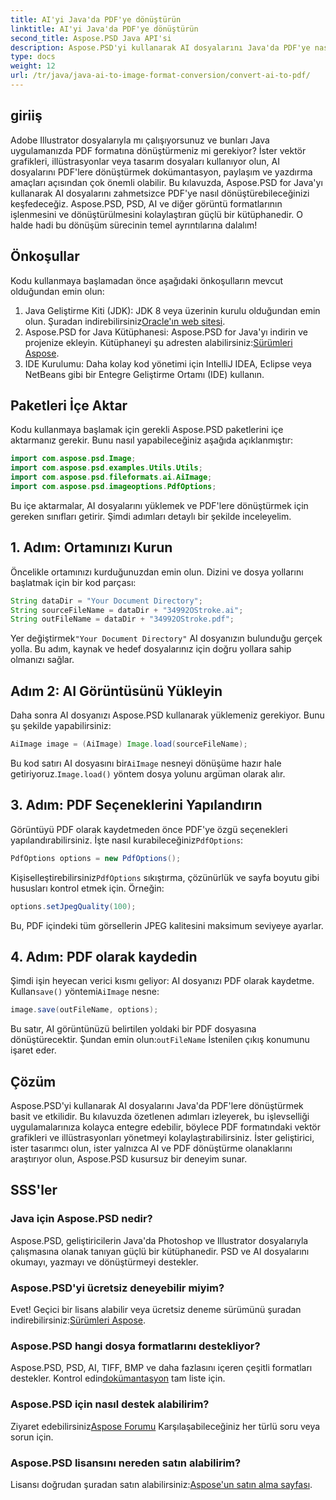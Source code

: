```yaml
---
title: AI'yi Java'da PDF'ye dönüştürün
linktitle: AI'yi Java'da PDF'ye dönüştürün
second_title: Aspose.PSD Java API'si
description: Aspose.PSD'yi kullanarak AI dosyalarını Java'da PDF'ye nasıl dönüştüreceğinizi öğrenin. Dosya dönüşümlerinizi verimli bir şekilde yönetmek için ayrıntılı, adım adım kılavuzumuzu izleyin.
type: docs
weight: 12
url: /tr/java/java-ai-to-image-format-conversion/convert-ai-to-pdf/
---
```

## giriiş
Adobe Illustrator dosyalarıyla mı çalışıyorsunuz ve bunları Java uygulamanızda PDF formatına dönüştürmeniz mi gerekiyor? İster vektör grafikleri, illüstrasyonlar veya tasarım dosyaları kullanıyor olun, AI dosyalarını PDF'lere dönüştürmek dokümantasyon, paylaşım ve yazdırma amaçları açısından çok önemli olabilir. Bu kılavuzda, Aspose.PSD for Java'yı kullanarak AI dosyalarını zahmetsizce PDF'ye nasıl dönüştürebileceğinizi keşfedeceğiz. Aspose.PSD, PSD, AI ve diğer görüntü formatlarının işlenmesini ve dönüştürülmesini kolaylaştıran güçlü bir kütüphanedir. O halde hadi bu dönüşüm sürecinin temel ayrıntılarına dalalım!
## Önkoşullar
Kodu kullanmaya başlamadan önce aşağıdaki önkoşulların mevcut olduğundan emin olun:
1.  Java Geliştirme Kiti (JDK): JDK 8 veya üzerinin kurulu olduğundan emin olun. Şuradan indirebilirsiniz[Oracle'ın web sitesi](https://www.oracle.com/java/technologies/javase-downloads.html).
2.  Aspose.PSD for Java Kütüphanesi: Aspose.PSD for Java'yı indirin ve projenize ekleyin. Kütüphaneyi şu adresten alabilirsiniz:[Sürümleri Aspose](https://releases.aspose.com/psd/java/).
3. IDE Kurulumu: Daha kolay kod yönetimi için IntelliJ IDEA, Eclipse veya NetBeans gibi bir Entegre Geliştirme Ortamı (IDE) kullanın.
## Paketleri İçe Aktar
Kodu kullanmaya başlamak için gerekli Aspose.PSD paketlerini içe aktarmanız gerekir. Bunu nasıl yapabileceğiniz aşağıda açıklanmıştır:
```java
import com.aspose.psd.Image;
import com.aspose.psd.examples.Utils.Utils;
import com.aspose.psd.fileformats.ai.AiImage;
import com.aspose.psd.imageoptions.PdfOptions;
```
Bu içe aktarmalar, AI dosyalarını yüklemek ve PDF'lere dönüştürmek için gereken sınıfları getirir. Şimdi adımları detaylı bir şekilde inceleyelim.

## 1. Adım: Ortamınızı Kurun
Öncelikle ortamınızı kurduğunuzdan emin olun. Dizini ve dosya yollarını başlatmak için bir kod parçası:
```java
String dataDir = "Your Document Directory"; 
String sourceFileName = dataDir + "34992OStroke.ai";
String outFileName = dataDir + "34992OStroke.pdf";
```
 Yer değiştirmek`"Your Document Directory"` AI dosyanızın bulunduğu gerçek yolla. Bu adım, kaynak ve hedef dosyalarınız için doğru yollara sahip olmanızı sağlar.
## Adım 2: AI Görüntüsünü Yükleyin
Daha sonra AI dosyanızı Aspose.PSD kullanarak yüklemeniz gerekiyor. Bunu şu şekilde yapabilirsiniz:
```java
AiImage image = (AiImage) Image.load(sourceFileName);
```
 Bu kod satırı AI dosyasını bir`AiImage` nesneyi dönüşüme hazır hale getiriyoruz.`Image.load()` yöntem dosya yolunu argüman olarak alır.
## 3. Adım: PDF Seçeneklerini Yapılandırın
Görüntüyü PDF olarak kaydetmeden önce PDF'ye özgü seçenekleri yapılandırabilirsiniz. İşte nasıl kurabileceğiniz`PdfOptions`:
```java
PdfOptions options = new PdfOptions();
```
 Kişiselleştirebilirsiniz`PdfOptions` sıkıştırma, çözünürlük ve sayfa boyutu gibi hususları kontrol etmek için. Örneğin:
```java
options.setJpegQuality(100);
```
Bu, PDF içindeki tüm görsellerin JPEG kalitesini maksimum seviyeye ayarlar.
## 4. Adım: PDF olarak kaydedin
 Şimdi işin heyecan verici kısmı geliyor: AI dosyanızı PDF olarak kaydetme. Kullan`save()` yöntemi`AiImage` nesne:
```java
image.save(outFileName, options);
```
 Bu satır, AI görüntünüzü belirtilen yoldaki bir PDF dosyasına dönüştürecektir. Şundan emin olun:`outFileName` İstenilen çıkış konumunu işaret eder.

## Çözüm
Aspose.PSD'yi kullanarak AI dosyalarını Java'da PDF'lere dönüştürmek basit ve etkilidir. Bu kılavuzda özetlenen adımları izleyerek, bu işlevselliği uygulamalarınıza kolayca entegre edebilir, böylece PDF formatındaki vektör grafikleri ve illüstrasyonları yönetmeyi kolaylaştırabilirsiniz. İster geliştirici, ister tasarımcı olun, ister yalnızca AI ve PDF dönüştürme olanaklarını araştırıyor olun, Aspose.PSD kusursuz bir deneyim sunar.
## SSS'ler
### Java için Aspose.PSD nedir?
Aspose.PSD, geliştiricilerin Java'da Photoshop ve Illustrator dosyalarıyla çalışmasına olanak tanıyan güçlü bir kütüphanedir. PSD ve AI dosyalarını okumayı, yazmayı ve dönüştürmeyi destekler.
### Aspose.PSD'yi ücretsiz deneyebilir miyim?
 Evet! Geçici bir lisans alabilir veya ücretsiz deneme sürümünü şuradan indirebilirsiniz:[Sürümleri Aspose](https://releases.aspose.com/psd/java/).
### Aspose.PSD hangi dosya formatlarını destekliyor?
 Aspose.PSD, PSD, AI, TIFF, BMP ve daha fazlasını içeren çeşitli formatları destekler. Kontrol edin[dokümantasyon](https://reference.aspose.com/psd/java/) tam liste için.
### Aspose.PSD için nasıl destek alabilirim?
 Ziyaret edebilirsiniz[Aspose Forumu](https://forum.aspose.com/c/psd/34) Karşılaşabileceğiniz her türlü soru veya sorun için.
### Aspose.PSD lisansını nereden satın alabilirim?
 Lisansı doğrudan şuradan satın alabilirsiniz:[Aspose'un satın alma sayfası](https://purchase.aspose.com/buy).